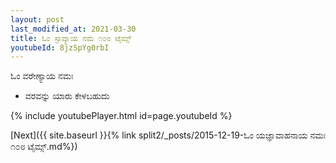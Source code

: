 ```yaml
---
layout: post
last_modified_at: 2021-03-30
title: ಓಂ ಸ್ಟಾವ್ಯಾಯ ನಮ ೧೦೮ ಟೈಮ್ಸ್
youtubeId: 8jzSpYg0rbI
---
```

 
 
 ಓಂ ವರೇಣ್ಯಾಯ ನಮಃ  
 
 -  ವರವನ್ನು ಯಾರು ಕೇಳಬಹುದು 
 
  
 
  
 
 
 
 
 
 


{% include youtubePlayer.html id=page.youtubeId %}
 
[Next]({{ site.baseurl }}{% link  split2/_posts/2015-12-19-ಓಂ ಯಜ್ಞಾವಾಹನಾಯ ನಮಃ ೧೦೮ ಟೈಮ್ಸ್.md%})
 
